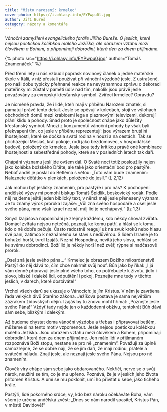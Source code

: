 ```yaml
---
title: "Místo narození: krmelec"
cover-photo: https://i.ohlasy.info/EYPwpu0l.jpg
author: Jiří Bureš
category: názory a komentáře
---
```


*Vánoční zamyšlení evangelického faráře Jiřího Bureše. O jeslích, které nejsou poetickou kolébkou malého Ježíška, ale obrazem vztahu mezi člověkem a Bohem, a připomínají dobrodiní, která den za dnem přijímáme.*

{% photo src="https://i.ohlasy.info/EYPwpu0.jpg" author="Tomáš Znamenáček" %}

Před třemi lety u nás vzbudil poprask novinový článek o jedné mateřské škole v Itálii, v níž přestali používat při vánoční výzdobě jesle. Z ustrašené, pro naši dobu typicky přehnané reakce na nevýznamnou zprávu o dekoraci mateřinky mi zůstal v paměti údiv nad tím, nakolik jsou právě jesle považovány za evropský křesťanský symbol. Zvířecí krmelec? Opravdu?

Je nicméně pravda, že i lidé, kteří mají v příběhu Narození zmatek, si pamatují právě tento detail. Jesle se opěvují v koledách, stojí ve výlohách obchodních domů mezi krabicemi lega a plazmovými televizemi, dekorují přání klidu a pohody. Snad proto je společnost chápe jako důležitý křesťanský symbol. Mnozí z konzumentů vánoční pohody by však byli překvapeni tím, co jesle v příběhu reprezentují: jsou výrazem brutální lhostejnosti, které se dočkala svatá rodina v nouzi a na cestách. Tak se přicházející Mesiáš, král pokoje, rodí jako bezdomovec, v hospodářské budově, položený do krmelce. Jesle jsou tedy kritikou právě oné kombinace lhostejnosti a sebestředné pohody, které se v posledních letech tak daří. 

Chápání významu jeslí jde ovšem dál. O Svaté noci totiž posloužily nejen jako kolébka božského Dítěte, ale také jako orientační bod pro pastýře. Neboť anděl je poslal do Betléma s větou: „Toto vám bude znamením: Naleznete děťátko v plenkách, položené do jeslí.“ (L 2,12)

Jak mohou být jesličky znamením, pro pastýře i pro nás? K pochopení andělské výzvy mi pomohl biskup Tomáš Špidlík, boskovický rodák. Podle něj najdeme ještě jeden biblický text, v němž mají jesle přenesený význam. Je to známý výrok proroka Izajáše: „Vůl zná svého hospodáře a osel jesle svého pána, mne však Izrael nezná, můj lid je nechápavý.“ (Iz 1,3)

Smysl Izajášova napomínání je zřejmý každému, kdo někdy choval zvířata. Domácí zvířata nejsou netečná, poznají, ke komu patří, a hlásí se k tomu, kdo o ně dobře pečuje. Často radostně reagují už na zvuk kroků nebo hlasu své paní, zatímco k neznámému se staví s nedůvěrou. S lidem Izraele je to bohužel horší, tvrdí Izajáš. Nezná Hospodina, nevítá jeho slova, nehlásí se ke svému dobrodinci. Boží lid je někdy horší než zvěř, rýpne si nadčasově prorok.

„Osel zná jesle svého pána…“ Krmelec je obrazem Božího milosrdenství! Pastýř do něj dává to, čím chce nakrmit svůj houf. Bůh jako by říkal: „I já vám denně připravuji jesle plné všeho toho, co potřebujete k životu, jídlo i slovo, blízké i daleké lidi, odpuštění i pokoj. Poznejte mne tedy v těchto jeslích, v darech, které dostáváte!“

Vrchol všech darů se ukazuje o Vánocích: je jím Kristus. V něm je završena řada velkých divů Starého zákona. Ježíšova postava je sama největším zázrakem židovských dějin. Izajáš by tu znovu mohl hřímat: „Poznejte jesle svého Pána!“ Vždyť tady nejde jen o každodenní obživu, tentokrát Bůh dává sám sebe, blízkým i dalekým.

Až budeme chystat doma vánoční výzdobu a třebas i připravovat betlém, můžeme si na tento motiv vzpomenout. Jesle nejsou poetickou kolébkou malého Ježíška. Jsou obrazem vztahu mezi člověkem a Bohem, připomínají dobrodiní, která den za dnem přijímáme. Jen málo lidí v přijímaném rozpoznává Boží stopu, nestane se pro ně „znamením“. Považují za úplně samozřejmé, že se dobře nají, že se jim daří, že mají rodinu, přátele a sváteční náladu. Znají jesle, ale neznají jesle svého Pána. Nejsou pro ně znamením.

Člověk víry chápe sám sebe jako obdarovaného. Nekřičí, nerve se o svůj nárok, neužírá se tím, co je mu upřeno. Poznává, že je v jeslích jeho života přítomen Kristus. A umí se mu poklonit, umí ho přivítat u sebe, jako tichého krále.

Pastýři, lidé pokorného srdce, vy, kdo bez nároku očekáváte Boha, vám všem je určena andělská zvěst: „Dnes se nám narodil spasitel, Kristus Pán, v městě Davidově!“
